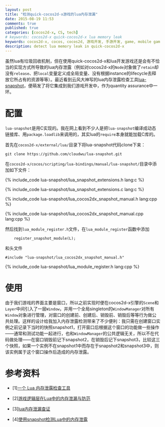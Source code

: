 ```yaml
---
layout: post
title: "检测quick-cocos2d-x游戏的lua内存泄漏"
date: 2015-08-19 11:53
comments: true
published: true
categories: [cocos2d-x, CS, tech]
# keywords: cocos2d-x quick-cocos2d-x lua memory leak
keywords: cocos2d-x, cocos, cocos2d, 游戏开发, 手游开发, game, mobile game, game devolopment, 内存泄露, memory leak, quick-cocos2d-x, quickx, quick-x, lua
description: detect lua memory leak in quick-cocos2d-x
---
```


虽然lua有垃圾回收机制，但在使用quick-cocos2d-x和lua开发游戏还是会有不恰当的实现方式所导致的lua内存泄露（例如对cocos2d-x的`Node`对象做了`retain`却没有`release`、把`local`变量定义成全局变量、没有根据instance的lifecycle去释放它所占有的资源等等）。最近看到云风大神写的lua内存泄露检查工具[lua-snapshot](https://github.com/cloudwu/lua-snapshot)，便萌发了将它集成到我们游戏开发中，作为quantity assurance中一环。

<!-- more -->

# 配置 #

`lua-snapshot`是用C实现的。我在网上看到不少人是把`lua-snapshot`编译成动态链接库、用`package.loadlib`来调用的，其实lua的`require`本身就能加载C库的。

首先在`cocos2d-x/external/lua/`目录下将lua-snapshot代码clone下来：

```
git clone https://github.com/cloudwu/lua-snapshot.git
```

在`cocos2d-x/cocos/scripting/lua-bindings/manual/lua-snapshot/`目录中添加如下文件：

{% include_code lua-snapshot/lua_snapshot_extensions.h lang:c %}

{% include_code lua-snapshot/lua_snapshot_extensions.c lang:c %}

{% include_code lua-snapshot/lua_cocos2dx_snapshot_manual.h lang:cpp %}

{% include_code lua-snapshot/lua_cocos2dx_snapshot_manual.cpp lang:cpp %}

然后找到`lua_module_register.h`文件，在`lua_module_register`函数中添加
```
    register_snapshot_module(L);
```
和头文件
```
#include "lua-snapshot/lua_cocos2dx_snapshot_manual.h"
```

{% include_code lua-snapshot/lua_module_register.h lang:cpp %}

# 使用 #

由于我们游戏的界面主要是窗口，所以之前实现时便在cocos2d-x引擎的`Scene`和`Layer`中间引入了一层`Window`，并用一个全局singleton的`WindowManager`对所有`Window`对象进行管理，对窗口的创建前、创建后、销毁前、销毁后等等行为做公共处理。这样的设计给我加入内存泄露检测带来了不少便利：我只需在创建窗口实例之前记录下当时的快照snapshot1，打开窗口后根据这个窗口的功能做一些操作——通常和测试功能一起进行，也和`WindowManager`的公共逻辑无关，所以不在代码做处理——在窗口销毁前记下snapshot2，在销毁后记下snapshot3，比较这三个快照，如果一个实例不在snapshot1中而存在于snapshot2和snapshot3中，则该实例属于这个窗口操作后造成的内存泄露。


# 参考资料 #

- [1][一个 Lua 内存泄露检查工具](http://blog.codingnow.com/2012/12/lua_snapshot.html)

- [2][游戏逻辑层在Lua中的内存泄漏与防范](http://colen.iteye.com/blog/588897)

- [3][lua内存泄漏查证](http://shavingha.blog.163.com/blog/static/10378336200822134554488/)

- [4][使用snapshot检测Lua中的内存泄露](http://www.codingart.info/snapshot-detect-Lua-memoryleak.html)
